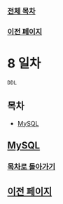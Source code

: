 ### [전체 목차](../../README.md)
### [이전 페이지](../README.md)

# 8 일차
`DDL`

## 목차

- [MySQL](#mysql)


## [MySQL](#목차)























### [목차로 돌아가기](#목차)
## [이전 페이지](../README.md)
